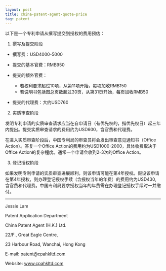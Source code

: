 ```yaml
---
layout: post
title: china-patent-agent-quote-price
tag: patent
---
```


以下是一个专利申请从撰写提交到授权的费用预估：

1. 撰写及提交阶段

- 撰写费：USD4000-5000

- 提交的基本官费：RMB950
- 提交的额外官费：
  - 若权利要求超过10项，从第11项开始，每项加收RMB150
  - 若说明书包括图总页数超过30页，从第31页开始，每页加收RMB50
- 提交的代理费：大约USD760

2. 实质审查阶段

发明专利申请的实质审查请求应当在自申请日（有优先权的，指优先权日）起三年内提出。提交实质审查请求的费用约为USD600，含官费和代理费。 

在进入实质审查阶段后，中国专利局的审查员将会发出审查意见通知书（Office Action）。答复一个Office Action的费用约为USD1000-2000，具体收费取决于Office Action的复杂程度。通常一个申请会收到2-3次的Office Action。

3. 登记授权阶段

如果发明专利申请的实质审查进展顺利，则该申请可能在第4年授权。假设该申请在第4年授权，则办理登记授权手续（含授权当年的年费）的费用约为USD430,  含官费和代理费。中国专利局要求授权当年的年费需在办理登记授权手续时一并缴付。

---

Jessie Lam

Patent Application Department

China Patent Agent (H.K.) Ltd.

22/F., Great Eagle Centre,

23 Harbour Road, Wanchai, Hong Kong

E-mail: patent@cpahkltd.com

Website: www.cpahkltd.com